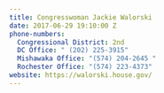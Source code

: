 ```yaml
---
title: Congresswoman Jackie Walorski
date: 2017-06-29 19:10:00 Z
phone-numbers:
  Congressional District: 2nd
  DC Office: " (202) 225-3915"
  Mishawaka Office: "(574) 204-2645 "
  Rochester Office: "(574) 223-4373"
website: https://walorski.house.gov/
---
```


